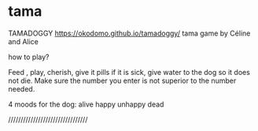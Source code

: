 # tama

TAMADOGGY
https://okodomo.github.io/tamadoggy/
tama game by Céline and Alice

how to play?

Feed , play, cherish, give it pills if it is sick, give water to the dog so it does not die.
Make sure the number you enter is not superior to the number needed.

4 moods for the dog:
alive
happy
unhappy
dead

////////////////////////////////
